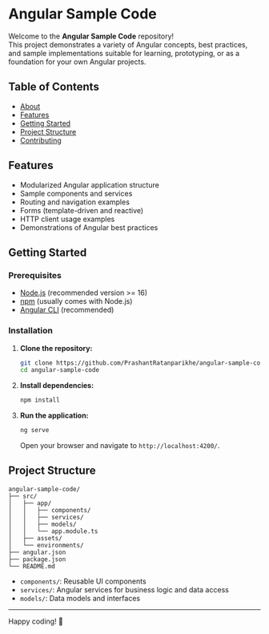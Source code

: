 # Angular Sample Code

Welcome to the **Angular Sample Code** repository!  
This project demonstrates a variety of Angular concepts, best practices, and sample implementations suitable for learning, prototyping, or as a foundation for your own Angular projects.

## Table of Contents

- [About](#about)
- [Features](#features)
- [Getting Started](#getting-started)
- [Project Structure](#project-structure)
- [Contributing](#contributing)


## Features

- Modularized Angular application structure
- Sample components and services
- Routing and navigation examples
- Forms (template-driven and reactive)
- HTTP client usage examples
- Demonstrations of Angular best practices

## Getting Started

### Prerequisites

- [Node.js](https://nodejs.org/) (recommended version >= 16)
- [npm](https://www.npmjs.com/) (usually comes with Node.js)
- [Angular CLI](https://cli.angular.io/) (recommended)

### Installation

1. **Clone the repository:**
   ```bash
   git clone https://github.com/PrashantRatanparikhe/angular-sample-code.git
   cd angular-sample-code
   ```

2. **Install dependencies:**
   ```bash
   npm install
   ```

3. **Run the application:**
   ```bash
   ng serve
   ```
   Open your browser and navigate to `http://localhost:4200/`.

## Project Structure

```
angular-sample-code/
├── src/
│   ├── app/
│   │   ├── components/
│   │   ├── services/
│   │   ├── models/
│   │   └── app.module.ts
│   ├── assets/
│   └── environments/
├── angular.json
├── package.json
└── README.md
```

- `components/`: Reusable UI components
- `services/`: Angular services for business logic and data access
- `models/`: Data models and interfaces


---

Happy coding! 🚀
